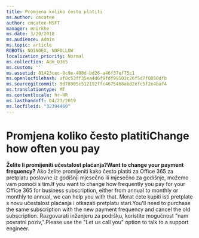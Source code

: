 ```yaml
---
title: Promjena koliko često platiti
ms.author: cmcatee
author: cmcatee-MSFT
manager: mnirkhe
ms.date: 3/20/2018
ms.audience: Admin
ms.topic: article
ROBOTS: NOINDEX, NOFOLLOW
localization_priority: Normal
ms.collection: Adm_O365
ms.custom: ''
ms.assetid: 81423cec-8c9e-408d-bd26-a46f37ef75c1
ms.openlocfilehash: af0c53ff35ea4d6f9fdf99503c26f5d7f0050dfb
ms.sourcegitcommit: 9d78905c512192ffc4675468abd2efc5f2e4baf4
ms.translationtype: MT
ms.contentlocale: hr-HR
ms.lasthandoff: 04/23/2019
ms.locfileid: "32394460"
---
```

# <a name="change-how-often-you-pay"></a><span data-ttu-id="06d1f-102">Promjena koliko često platiti</span><span class="sxs-lookup"><span data-stu-id="06d1f-102">Change how often you pay</span></span>

 <span data-ttu-id="06d1f-103">**Želite li promijeniti učestalost plaćanja?**</span><span class="sxs-lookup"><span data-stu-id="06d1f-103">**Want to change your payment frequency?**</span></span> <span data-ttu-id="06d1f-104">Ako želite promijeniti kako često platiti za Office 365 za pretplatu poslovne iz godišnji mjesečno ili mjesečno za godišnje, možemo vam pomoći s tim.</span><span class="sxs-lookup"><span data-stu-id="06d1f-104">If you want to change how frequently you pay for your Office 365 for business subscription, either from annual to monthly or monthly to annual, we can help you with that.</span></span> <span data-ttu-id="06d1f-105">Morat ćete kupiti isti pretplate s novu učestalost plaćanja i otkazati pretplatu stari.</span><span class="sxs-lookup"><span data-stu-id="06d1f-105">You'll need to purchase the same subscription with the new payment frequency and cancel the old subscription.</span></span> <span data-ttu-id="06d1f-106">Razgovarati inženjeru za podršku, koristite mogućnost "nam povratni poziv,".</span><span class="sxs-lookup"><span data-stu-id="06d1f-106">Please use the "Let us call you" option to talk to a support engineer.</span></span> 
  

